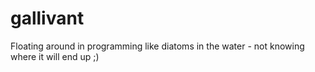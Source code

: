 # gallivant
Floating around in programming like diatoms in the water - not knowing where it will end up ;)
